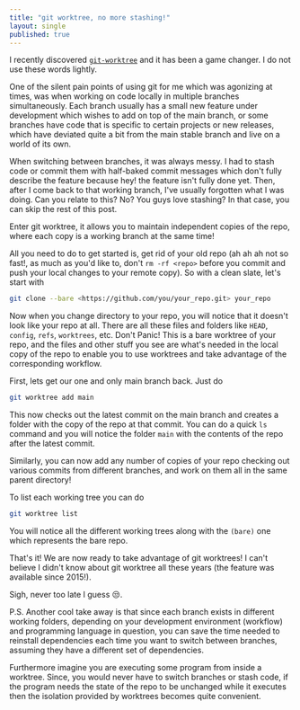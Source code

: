 ```yaml
---
title: "git worktree, no more stashing!"
layout: single
published: true
---
```

I recently discovered [`git-worktree`](https://git-scm.com/docs/git-worktree)
and it has been a game changer. I do not use these words lightly.

One of the silent pain points of using git for me which was agonizing at times, 
was when working on code locally in multiple branches simultaneously. 
Each branch usually has a small new feature under development which wishes to add 
on top of the main branch, or some branches have code that is specific to 
certain projects or new releases, which have deviated quite a bit from the main 
stable branch and live on a world of its own.

When switching between branches, it was always messy. I had to stash code or 
commit them with half-baked commit messages which don't fully describe the feature 
because hey! the feature isn't fully done yet.
Then, after I come back to that working branch, I've usually forgotten what I was doing.
Can you relate to this? No? You guys love stashing? In that case, you can skip 
the rest of this post.

Enter git worktree, it allows you to maintain independent copies of the repo, where
each copy is a working branch at the same time!

All you need to do to get started is, get rid of your old repo (ah ah ah not so fast!,
as much as you'd like to, don't `rm -rf <repo>` before you commit and push your local changes 
to your remote copy). So with a clean slate, let's start with

```bash
git clone --bare <https://github.com/you/your_repo.git> your_repo
```

Now when you change directory to your repo, you will notice that it doesn't 
look like your repo at all. There are all these files and folders like `HEAD`, `config`,
`refs`, `worktrees`, etc. Don't Panic! This is a bare worktree of your repo, and the files and other
stuff you see are what's needed in the local copy of the repo to enable you to use worktrees
and take advantage of the corresponding workflow.

First, lets get our one and only main branch back. Just do

```bash
git worktree add main
```

This now checks out the latest commit on the main branch and creates a folder with 
the copy of the repo at that commit. You can do a quick `ls` command and you will
notice the folder `main` with the contents of the repo after the latest commit.

Similarly, you can now add any number of copies of your repo checking out various
commits from different branches, and work on them all in the same parent directory!

To list each working tree you can do

```bash
git worktree list
```

You will notice all the different working trees along with the `(bare)` one which
represents the bare repo.

That's it! We are now ready to take advantage of git worktrees! I can't believe 
I didn't know about git worktree all these years (the feature was available since 2015!).

Sigh, never too late I guess 😒.

P.S. Another cool take away is that since each branch exists in different working folders,
depending on your development environment (workflow) and programming language in question, 
you can save the time needed to reinstall dependencies each time you want to switch between 
branches, assuming they have a different set of dependencies. 

Furthermore imagine you are executing some program from inside a worktree. Since, you would never 
have to switch branches or stash code, if the program needs the state of the repo to be unchanged while 
it executes then the isolation provided by worktrees becomes quite convenient.
